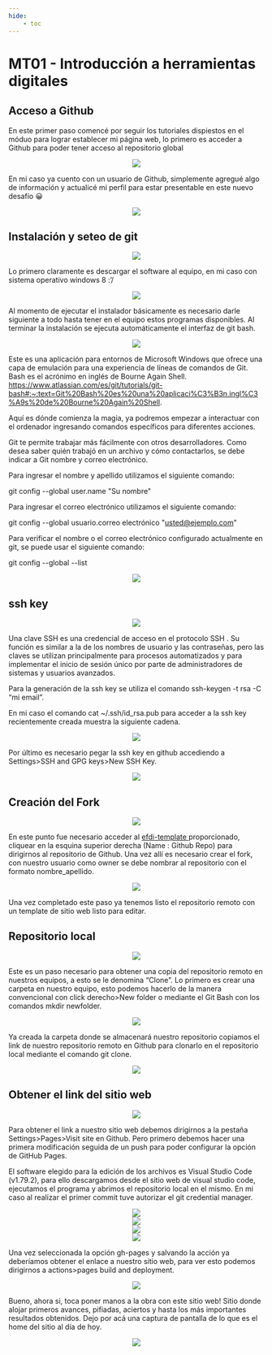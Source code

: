 ```yaml
---
hide:
    - toc
---
```


# MT01 - Introducción a herramientas digitales 

## Acceso a Github 
En este primer paso comencé por seguir los tutoriales dispiestos en el móduo para lograr establecer mi página web, lo primero es acceder a Github para poder tener acceso al repositorio global

<div align="center"><img src="../images/MT01/creargithub.png"></div>

 
En mi caso ya cuento con un usuario de Github, simplemente agregué algo de información y actualicé mi perfil para estar presentable en este nuevo desafío 😀

<div align="center"><img src="../images/MT01/perfil_github.png"></div>


## Instalación y seteo de git

<div align="center"><img src="../images/MT01/insgit.png"></div>

Lo primero claramente es descargar el software al equipo, en mi caso con sistema operativo windows 8 :’/

<div align="center"><img src="../images/MT01/descarga_git.png"></div>

Al momento de ejecutar el instalador básicamente es necesario darle siguiente a todo hasta tener en el equipo estos programas disponibles. Al terminar la instalación se ejecuta automáticamente el interfaz de git bash.

<div align="center"><img src="../images/MT01/gitbash.png"></div>

Este es una aplicación para entornos de Microsoft Windows que ofrece una capa de emulación para una experiencia de líneas de comandos de Git. Bash es el acrónimo en inglés de Bourne Again Shell. https://www.atlassian.com/es/git/tutorials/git-bash#:~:text=Git%20Bash%20es%20una%20aplicaci%C3%B3n,ingl%C3%A9s%20de%20Bourne%20Again%20Shell. 


Aquí es dónde comienza la magia, ya podremos empezar a interactuar con el ordenador ingresando comandos específicos para diferentes acciones.

Git te permite trabajar más fácilmente con otros desarrolladores. Como desea saber quién trabajó en un archivo y cómo contactarlos, se debe indicar a Git nombre y correo electrónico. 

Para ingresar el nombre y apellido utilizamos el siguiente comando:

git config --global user.name "Su nombre"

Para ingresar el correo electrónico utilizamos el siguiente comando:

git config --global usuario.correo electrónico "usted@ejemplo.com"

Para verificar el nombre o el correo electrónico configurado actualmente en git, se puede usar el siguiente comando:

git config --global --list

<div align="center"><img src="../images/MT01/usuario.png"></div>

## ssh key

<div align="center"><img src="../images/MT01/generarssh.png"></div>

Una clave SSH es una credencial de acceso en el protocolo SSH . Su función es similar a la de los nombres de usuario y las contraseñas, pero las claves se utilizan principalmente para procesos automatizados y para implementar el inicio de sesión único por parte de administradores de sistemas y usuarios avanzados.

Para la generación de la ssh key se utiliza el comando ssh-keygen -t rsa -C “mi email”.

En mi caso el comando  cat ~/.ssh/id_rsa.pub para acceder a la ssh key recientemente creada muestra la siguiente cadena. 

<div align="center"><img src="../images/MT01/ssh_key_engit.png"></div>

Por último es necesario pegar la ssh key en github accediendo a Settings>SSH and GPG keys>New SSH Key.

<div align="center"><img src="../images/MT01/ssh%20hey.png"></div>

## Creación del Fork

<div align="center"><img src="../images/MT01/fork_template.png"></div>

En este punto fue necesario acceder al <A HREF="https://fablabbcn.github.io/efdi-template/"> efdi-template </A> proporcionado, cliquear en la esquina superior derecha (Name : Github Repo) para dirigirnos al repositorio de Github. Una vez allí es necesario crear el fork, con nuestro usuario como owner se debe nombrar al repositorio con el formato nombre_apellido.

<div align="center"><img src="../images/MT01/gitperfil.png"></div>

Una vez completado este paso ya tenemos listo el repositorio remoto con un template de sitio web listo para editar.
## Repositorio local

<div align="center"><img src="../images/MT01/repolocal.png"></div>

Este es un paso necesario para obtener una copia del repositorio remoto en nuestros equipos, a esto se le denomina “Clone”. Lo primero es crear una carpeta en nuestro equipo, esto podemos hacerlo de la manera convencional con click derecho>New folder o mediante el Git Bash con los comandos mkdir newfolder.

<div align="center"><img src="../images/MT01/repo.png"></div>

Ya creada la carpeta donde se almacenará nuestro repositorio copiamos el link de nuestro repositorio remoto en Github para clonarlo en el repositorio local mediante el comando git clone. 

<div align="center"><img src="../images/MT01/gitclone.png"></div>

## Obtener el link del sitio web 

<div align="center"><img src="../images/MT01/activar_link.png"></div>

Para obtener el link a nuestro sitio web debemos dirigirnos a la pestaña Settings>Pages>Visit site en Github. Pero primero debemos hacer una primera modificación seguida de un push para poder configurar la opción de GitHub Pages.

El software elegido para la edición de los archivos es Visual Studio Code (v1.79.2), para ello descargamos desde el sitio web de visual studio code, ejecutamos el programa y abrimos el repositorio local en el mismo. En mi caso al realizar el primer commit tuve autorizar el git credential manager. 

<div align="center"><img src="../images/MT01/vscode.png"></div>
<div align="center"><img src="../images/MT01/credenciales_github.png"></div>
<div align="center"><img src="../images/MT01/primer_cambio.png"></div>
<div align="center"><img src="../images/MT01/gh_pages.png"></div>

Una vez seleccionada la opción gh-pages  y salvando la acción ya deberíamos obtener el enlace a nuestro sitio web, para ver esto podemos dirigirnos a actions>pages build and deployment.

<div align="center"><img src="../images/MT01/page_build.png"></div>

Bueno, ahora si, toca poner manos a la obra con este sitio web! Sitio donde alojar primeros avances, pifiadas, aciertos y hasta los más importantes resultados obtenidos. Dejo por acá una captura de pantalla de lo que es el home del sitio al día de hoy. 

<div align="center"><img src="../images/MT01/webhoy.png"></div>